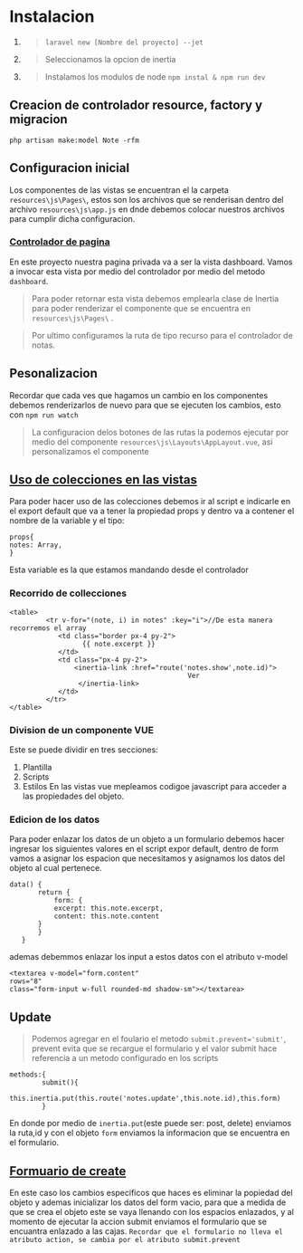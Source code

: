 # Instalacion

1. > `laravel new [Nombre del proyecto] --jet`
2. > Seleccionamos la opcion de inertia
3. > Instalamos los modulos de node
   > `npm instal & npm run dev`

## Creacion de controlador resource, factory y migracion

`php artisan make:model Note -rfm`

## Configuracion inicial

Los componentes de las vistas se encuentran el la carpeta `resources\js\Pages\`, estos son los archivos que se renderisan dentro del archivo `resources\js\app.js` en dnde debemos colocar nuestros archivos para cumplir dicha configuracion.

### [Controlador de pagina](app\Http\Controllers\PageController.php)

En este proyecto nuestra pagina privada va a ser la vista dashboard.
Vamos a invocar esta vista por medio del controlador por medio del metodo `dashboard`.

> Para poder retornar esta vista debemos emplearla clase de Inertia para poder renderizar el componente que se encuentra en `resources\js\Pages\` .

> Por ultimo configuramos la ruta de tipo recurso para el controlador de notas.

## Pesonalizacion

Recordar que cada ves que hagamos un cambio en los componentes debemos renderizarlos de nuevo para que se ejecuten los cambios, esto con `npm run watch`

> La configuracion delos botones de las rutas la podemos ejecutar por medio del componente `resources\js\Layouts\AppLayout.vue`, asi personalizamos el componente

## [Uso de colecciones en las vistas](resources\js\Pages\Notes\Index.vue)

Para poder hacer uso de las colecciones debemos ir al script e indicarle en el export default
que va a tener la propiedad props y dentro va a contener el nombre de la variable y el tipo:

```
props{
notes: Array,
}
```

Esta variable es la que estamos mandando desde el controlador

### Recorrido de collecciones

```
<table>
         <tr v-for="(note, i) in notes" :key="i">//De esta manera recorremos el array
            <td class="border px-4 py-2">
                  {{ note.excerpt }}
            </td>
            <td class="px-4 py-2">
                <inertia-link :href="route('notes.show',note.id)">
                                            Ver
                 </inertia-link>
            </td>
         </tr>
</table>

```

### Division de un componente VUE

Este se puede dividir en tres secciones:

1. Plantilla
2. Scripts
3. Estilos
   En las vistas vue mepleamos codigoe javascript para acceder a las propiedades del objeto.

### Edicion de los datos

Para poder enlazar los datos de un objeto a un formulario debemos hacer ingresar los siguientes valores en el script expor default, dentro de form vamos a asignar los espacion que necesitamos y asignamos los datos del objeto al cual pertenece.

```
data() {
       return {
           form: {
           excerpt: this.note.excerpt,
           content: this.note.content
       }
       }
   }
```

ademas debemmos enlazar los input a estos datos con el atributo v-model

```
<textarea v-model="form.content"
rows="8"
class="form-input w-full rounded-md shadow-sm"></textarea>
```

## Update

> Podemos agregar en el foulario el metodo `submit.prevent='submit'`, prevent evita que se recargue el formulario y el valor submit hace referencia a un metodo configurado en los scripts

```
methods:{
        submit(){
            this.inertia.put(this.route('notes.update',this.note.id),this.form)
        }
```
En donde por medio de `inertia.put`(este puede ser: post, delete) enviamos la ruta,id y con el objeto `form` enviamos la informacion que se encuentra en el formulario.
## [Formuario de create](resources\js\Pages\Notes\Create.vue)
En este caso los cambios especificos que haces es eliminar la popiedad del objeto y ademas  inicializar los datos del form  vacio, para que a medida de que se crea el objeto este se vaya llenando con los espacios enlazados, y al momento de ejecutar la accion submit enviamos el formulario que se encuantra enlazado a las cajas. `Recordar que el formulario no lleva el atributo action, se cambia por el atributo submit.prevent`